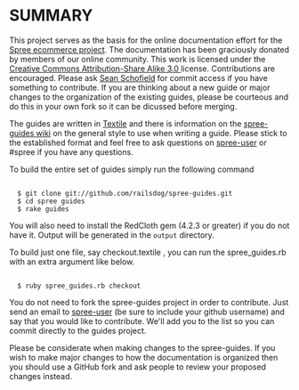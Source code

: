 SUMMARY
=======

This project serves as the basis for the online documentation effort for the [Spree ecommerce project](http://spreecommerce.com).  The documentation has been graciously donated by members of our online community.  This work is licensed under the [Creative Commons Attribution-Share Alike 3.0 ](http://creativecommons.org/licenses/by-sa/3.0/) license.  Contributions are encouraged.  Please ask [Sean Schofield](http://github.com/schof) for commit access if you have something to contribute.  If you are thinking about a new guide or major changes to the organization of the existing guides, please be courteous and do this in your own fork so it can be dicussed before merging. 
                                                   
The guides are written in [Textile]() and there is information on the [spree-guides wiki](http://wiki.github.com/railsdog/spree-guides) on the general style to use when writing a guide.  Please stick to the established format and feel free to ask questions on [spree-user](http://groups.google.com/group/spree-user) or #spree if you have any questions. 

To build the entire set of guides simply run the following command

<pre><code>
  $ git clone git://github.com/railsdog/spree-guides.git
  $ cd spree guides
  $ rake guides
</code></pre>
            
You will also need to install the RedCloth gem (4.2.3 or greater) if you do not have it.  Output will be generated in the `output` directory.

To build just one file, say checkout.textile , you can run the spree_guides.rb with an extra argument like below. 

<pre><code>
  $ ruby spree_guides.rb checkout
</code></pre>

You do not need to fork the spree-guides project in order to contribute.  Just send an email to [spree-user](http://groups.google.com/group/spree-user) (be sure to include your github username) and say that you would like to contribute.  We'll add you to the list so you can commit directly to the guides project.  

Please be considerate when making changes to the spree-guides.  If you wish to make major changes to how the documentation is organized then you should use a GitHub fork and ask people to review your proposed changes instead.

